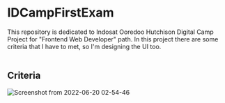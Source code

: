 # IDCampFirstExam
This repository is dedicated to Indosat Ooredoo Hutchison Digital Camp Project for "Frontend Web Developer" path. In this project there are some criteria that I have to met, so I'm designing the UI too.
<br><br>
## Criteria
![Screenshot from 2022-06-20 02-54-46](https://user-images.githubusercontent.com/40969170/174498304-079b5280-147c-460e-ab5f-0fad630cf526.png)
